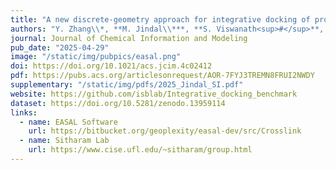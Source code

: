 ```yaml
---
title: "A new discrete-geometry approach for integrative docking of proteins using chemical crosslinks"
authors: "Y. Zhang\\*, **M. Jindal\\***, **S. Viswanath<sup>#</sup>**, M. Sitharam<sup>#</sup>"
journal: Journal of Chemical Information and Modeling
pub_date: "2025-04-29"
image: "/static/img/pubpics/easal.png"
doi: https://doi.org/10.1021/acs.jcim.4c02412
pdf: https://pubs.acs.org/articlesonrequest/AOR-7FYJ3TREMN8FRUI2NWDY
supplementary: "/static/img/pdfs/2025_Jindal_SI.pdf"
website: https://github.com/isblab/Integrative_docking_benchmark
dataset: https://doi.org/10.5281/zenodo.13959114
links:
  - name: EASAL Software
    url: https://bitbucket.org/geoplexity/easal-dev/src/Crosslink
  - name: Sitharam Lab
    url: https://www.cise.ufl.edu/~sitharam/group.html
---
```


